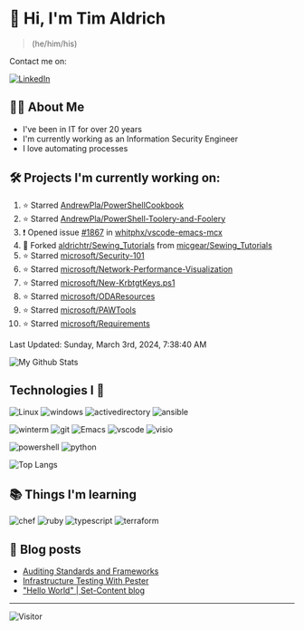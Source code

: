 # 👋 Hi, I'm Tim Aldrich

> (he/him/his)

Contact me on:

<a href="https://www.linkedin.com/in/timothy-r-aldrich/?lipi=urn%3Ali%3Apage%3Ad_flagship3_feed%3BMS0i193dS%2Fi6SvBKYxyEnQ%3D%3D">![LinkedIn](https://img.shields.io/badge/LinkedIn-0077B5?style=for-the-badge&logo=linkedin&logoColor=white)</a>



## 👩‍💻 About Me

- I've been in IT for over 20 years
- I'm currently working as an Information Security Engineer
- I love automating processes

## 🛠️ Projects I'm currently working on:


<!--RECENT_ACTIVITY:start-->
1. ⭐ Starred [AndrewPla/PowerShellCookbook](https://github.com/AndrewPla/PowerShellCookbook)<br>
2. ⭐ Starred [AndrewPla/PowerShell-Toolery-and-Foolery](https://github.com/AndrewPla/PowerShell-Toolery-and-Foolery)<br>
3. ❗️ Opened issue [#1867](https://github.com/whitphx/vscode-emacs-mcx/issues/1867) in [whitphx/vscode-emacs-mcx](https://github.com/whitphx/vscode-emacs-mcx)<br>
4. 🔱 Forked [aldrichtr/Sewing_Tutorials](https://github.com/aldrichtr/Sewing_Tutorials) from [micgear/Sewing_Tutorials](https://github.com/micgear/Sewing_Tutorials)<br>
5. ⭐ Starred [microsoft/Security-101](https://github.com/microsoft/Security-101)<br>
6. ⭐ Starred [microsoft/Network-Performance-Visualization](https://github.com/microsoft/Network-Performance-Visualization)<br>
7. ⭐ Starred [microsoft/New-KrbtgtKeys.ps1](https://github.com/microsoft/New-KrbtgtKeys.ps1)<br>
8. ⭐ Starred [microsoft/ODAResources](https://github.com/microsoft/ODAResources)<br>
9. ⭐ Starred [microsoft/PAWTools](https://github.com/microsoft/PAWTools)<br>
10. ⭐ Starred [microsoft/Requirements](https://github.com/microsoft/Requirements)<br>
<!--RECENT_ACTIVITY:end-->

<!--RECENT_ACTIVITY:last_update-->
Last Updated: Sunday, March 3rd, 2024, 7:38:40 AM
<!--RECENT_ACTIVITY:last_update_end-->


<!--
  Configuration for the Github stats widget:
  https://github.com/anuraghazra/github-readme-stats
-->
![My Github Stats](https://github-readme-stats.vercel.app/api?username=aldrichtr&count_private=true&show=prs_merged,reviews&show_icons=true&theme=onedark)

## Technologies I 💖



<!--
  these urls are helpful in creating these:
  https://simpleicons.org/
  https://github.com/simple-icons/simple-icons/blob/develop/slugs.md
  https://shields.io/category/activity
-->

![Linux](https://img.shields.io/badge/linux-282C34?logo=linux&logoColor=white&style=plastic)
![windows](https://img.shields.io/badge/windows-282C34?logo=windows&style=plastic)
![activedirectory](https://img.shields.io/badge/activedirectory-282C34?logo=microsoft&style=plastic)
![ansible](https://img.shields.io/badge/ansible-282C34?logo=ansible&style=plastic)

![winterm](https://img.shields.io/badge/winterm-282C34?logo=windowsterminal&style=plastic)
![git](https://img.shields.io/badge/git-282C34?logo=git&logoColor=F05032&style=plastic)
![Emacs](https://img.shields.io/badge/gnuemacs-282C34?logo=gnuemacs&logoColor=blueviolet&style=plastic)
![vscode](https://img.shields.io/badge/vscode-282C34?logo=visualstudiocode&style=plastic)
![visio](https://img.shields.io/badge/visio-282C34?logo=microsoftvisio&style=plastic)

![powershell](https://img.shields.io/badge/powershell-282C34?logo=powershell&style=plastic)
![python](https://img.shields.io/badge/python-282C34?logo=python&style=282C34plastic)

![Top Langs](https://github-readme-stats.vercel.app/api/top-langs/?username=aldrichtr&layout=donut-vertical&theme=onedark)

## 📚 Things I'm learning

![chef](https://img.shields.io/badge/chef-282C34?logo=chef&style=plastic)
![ruby](https://img.shields.io/badge/ruby-282C34?logo=ruby&style=plastic)
![typescript](https://img.shields.io/badge/typescript-282C34?logo=typescript&style=plastic)
![terraform](https://img.shields.io/badge/terraform-282C34?logo=terraform&style=plastic)

## 📃 Blog posts

<!-- BLOG-POST-LIST:START -->
- [Auditing Standards and Frameworks](https://aldrichtr.github.io/posts/auditing-standards-and-frameworks/)
- [Infrastructure Testing With Pester](https://aldrichtr.github.io/posts/infrastructure-testing-with-pester/)
- [&quot;Hello World&quot; | Set-Content blog](https://aldrichtr.github.io/posts/my-first-post/)
<!-- BLOG-POST-LIST:END -->

---

![Visitor](https://visitor-badge.laobi.icu/badge?page_id=aldrichtr.aldrichtr)
